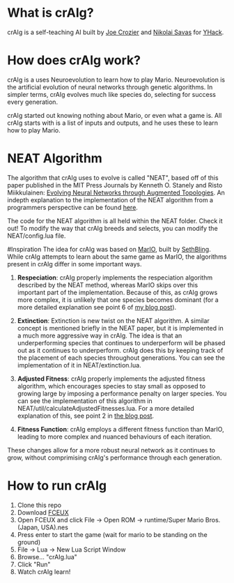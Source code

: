 # What is crAIg?
crAIg is a self-teaching AI built by [Joe Crozier](http://joecrozier.ca) and [Nikolai Savas](http://savas.ca) for [YHack](http://yhack.org).

# How does crAIg work?
crAIg is a uses Neuroevolution to learn how to play Mario. Neuroevolution is the artificial evolution of neural networks through genetic algorithms. In simpler terms, crAIg evolves much like species do, selecting for success every generation.

crAIg started out knowing nothing about Mario, or even what a game is. All crAIg starts with is a list of inputs and outputs, and he uses these to learn how to play Mario.

# NEAT Algorithm
The algorithm that crAIg uses to evolve is called "NEAT", based off of this paper published in the MIT Press Journals by Kenneth O. Stanely and Risto Miikkulainen: [Evolving Neural Networks through Augmented Topologies](http://nn.cs.utexas.edu/downloads/papers/stanley.ec02.pdf). An indepth explanation to the implementation of the NEAT algorithm from a programmers perspective can be found [here](https://medium.com/@savas/craig-using-neural-networks-to-learn-mario-a76036b639ad).

The code for the NEAT algorithm is all held within the NEAT folder. Check it out! To modify the way that crAIg breeds and selects, you can modify the NEAT/config.lua file.

#Inspiration
The idea for crAIg was based on [MarIO](https://www.youtube.com/watch?v=qv6UVOQ0F44), built by [SethBling](www.twitch.tv/sethbling). While crAIg attempts to learn about the same game as MarIO, the algorithms present in crAIg differ in some important ways.

1. **Respeciation**: crAIg properly implements the respeciation algorithm described by the NEAT method, whereas MarIO skips over this important part of the implementation. Because of this, as crAIg grows more complex, it is unlikely that one species becomes dominant (for a more detailed explanation see point 6 of [my blog post](https://medium.com/@savas/craig-using-neural-networks-to-learn-mario-a76036b639ad)).

2. **Extinction**: Extinction is new twist on the NEAT algorithm. A similar concept is mentioned briefly in the NEAT paper, but it is implemented in a much more aggressive way in crAIg. The idea is that an underperforming species that continues to underperform will be phased out as it continues to underperform. crAIg does this by keeping track of the placement of each species throughout generations. You can see the implementation of it in NEAT/extinction.lua.

3. **Adjusted Fitness**: crAIg properly implements the adjusted fitness algorithm, which encourages species to stay small as opposed to growing large by imposing a performance penalty on larger species. You can see the implementation of this algorithm in NEAT/util/calculateAdjustedFitnesses.lua. For a more detailed explanation of this, see point 2 in [the blog post](https://medium.com/@savas/craig-using-neural-networks-to-learn-mario-a76036b639ad).

4. **Fitness Function**: crAIg employs a different fitness function than MarIO, leading to more complex and nuanced behaviours of each iteration.

These changes allow for a more robust neural network as it continues to grow, without comprimising crAIg's performance through each generation.

# How to run crAIg
1. Clone this repo
2. Download [FCEUX](www.fceux.com/web/download.html)
3. Open FCEUX and click File -> Open ROM -> runtime/Super Mario Bros. (Japan, USA).nes
4. Press enter to start the game (wait for mario to be standing on the ground)
5. File -> Lua -> New Lua Script Window
6. Browse... "crAIg.lua"
7. Click "Run"
8. Watch crAIg learn!